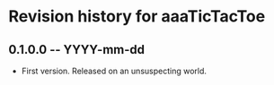 # Revision history for aaaTicTacToe

## 0.1.0.0 -- YYYY-mm-dd

* First version. Released on an unsuspecting world.
